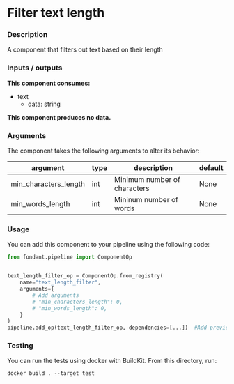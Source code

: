 # Filter text length

### Description
A component that filters out text based on their length

### Inputs / outputs

**This component consumes:**
- text
  - data: string

**This component produces no data.**

### Arguments

The component takes the following arguments to alter its behavior:

| argument | type | description | default |
| -------- | ---- | ----------- | ------- |
| min_characters_length | int | Minimum number of characters | None |
| min_words_length | int | Mininum number of words | None |

### Usage

You can add this component to your pipeline using the following code:

```python
from fondant.pipeline import ComponentOp


text_length_filter_op = ComponentOp.from_registry(
    name="text_length_filter",
    arguments={
        # Add arguments
        # "min_characters_length": 0,
        # "min_words_length": 0,
    }
)
pipeline.add_op(text_length_filter_op, dependencies=[...])  #Add previous component as dependency
```

### Testing

You can run the tests using docker with BuildKit. From this directory, run:
```
docker build . --target test
```